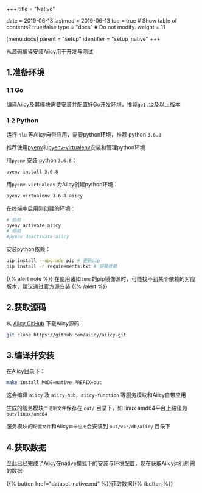 +++
title = "Native"

date = 2019-06-13
lastmod = 2019-06-13
toc = true  # Show table of contents? true/false
type = "docs"  # Do not modify.
weight = 11

[menu.docs]
    parent = "setup"
    identifier = "setup_native"
+++

从源码编译安装Aiicy用于开发与测试

## 1.准备环境

### 1.1 Go

编译Aiicy及其模块需要安装并配置好[Go开发环境](https://golang.org/)，推荐`go1.12`及以上版本

### 1.2 Python

运行 `nlu` 等Aiicy自带应用，需要python环境，推荐 python `3.6.8`

推荐使用[pyenv](https://github.com/pyenv/pyenv)和[pyenv-virtualenv](https://github.com/pyenv/pyenv-virtualenv)安装和管理python环境

用`pyenv` 安装 python `3.6.8`：

```bash
pyenv install 3.6.8
```

用`pyenv-virtualenv` 为Aiicy创建python环境：

```bash
pyenv virtualenv 3.6.8 aiicy
```

在终端中启用刚创建的环境：

```bash
# 启用
pyenv activate aiicy
# 停用
#pyenv deactivate aiicy
```

安装python依赖： 

```bash
pip install --upgrade pip # 更新pip
pip install -r requirements.txt # 安装依赖
```

{{% alert note %}}
在使用诸如`tuna`的pip镜像源时，可能找不到某个依赖的对应版本，建议通过官方源安装
{{% /alert %}}

## 2.获取源码

从 [Aiicy GitHub](https://github.com/aiicy/aiicy) 下载Aiicy源码：

```bash
git clone https://github.com/aiicy/aiicy.git
```

## 3.编译并安装

在Aiicy目录下：

```bash
make install MODE=native PREFIX=out
```

这会编译 `aiicy` 及 `aiicy-hub`，`aiicy-function` 等服务模块和Aiicy自带应用

生成的服务模块`二进制文件`保存在 `out/` 目录下，如 linux amd64平台上路径为 `out/linux/amd64`

服务模块的`配置文件`和Aiicy`自带应用`会安装到 `out/var/db/aiicy` 目录下

## 4.获取数据

至此已经完成了Aiicy在native模式下的安装与环境配置，现在获取Aiicy运行所需的数据

{{% button href="dataset_native.md" %}}获取数据{{% /button %}}
